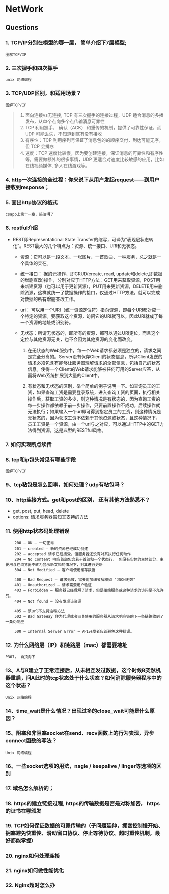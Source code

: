 # NetWork

## Questions

### 1. TCP/IP分别在模型的哪一层， 简单介绍下7层模型;

`图解TCP/IP`

### 2. 三次握手和四次挥手

`unix 网络编程`

### 3. TCP/UDP区别，和适用场景？

`图解TCP/IP`

>1. 面向连接vs无连接, TCP 有三次握手的连接过程，UDP 适合消息的多播发布，从单个点向多个点传输消息可靠性
>2. TCP 利用握手， 确认（ACK） 和重传的机制，提供了可靠性保证，而 UDP 可能丢失，不知道到底有没有接收
>3. 有序性：TCP 利用序列号保证了消息包的的顺序交付，到达可能无序，但 TCP 会排序
>4. 速度：TCP 速度比较慢，因为要创建连接，保证消息的可靠性和有序性等，需要做额外的很多事情，UDP 更适合对速度比较敏感的应用，比如在线视频媒体, 多人在线游戏等。

### 4. http一次连接的全过程：你来说下从用户发起request——到用户接收到response； 

### 5. 画出http协议的格式

`csapp上第十一章，简洁明了`

### 6. restful介绍

- REST即Representational State Transfer的缩写，可译为"表现层状态转化”。REST最大的几个特点为：资源、统一接口、URI和无状态。
    - 资源：它可以是一段文本、一张图片、一首歌曲、一种服务，总之就是一个具体的实在。
    - 统一接口： 据的元操作，即CRUD(create, read, update和delete,即数据的增删查改)操作，分别对应于HTTP方法：GET用来获取资源，POST用来新建资源（也可以用于更新资源），PUT用来更新资源，DELETE用来删除资源，这样就统一了数据操作的接口，仅通过HTTP方法，就可以完成对数据的所有增删查改工作。
    - uri： 可以用一个URI（统一资源定位符）指向资源，即每个URI都对应一个特定的资源。要获取这个资源，访问它的URI就可以，因此URI就成了每一个资源的地址或识别符。
    - 无状态：所谓无状态的，即所有的资源，都可以通过URI定位，而且这个定位与其他资源无关，也不会因为其他资源的变化而改变。

        1. 在无状态的Web服务中，每一个Web请求都必须是独立的，请求之间是完全分离的。Server没有保存Client的状态信息，所以Client发送的请求必须包含有能够让服务器理解请求的全部信息，包括自己的状态信息。使得一个Client的Web请求能够被任何可用的Server应答，从而将Web系统扩展到大量的Client中。

        2. 有状态和无状态的区别，举个简单的例子说明一下。如查询员工的工资，如果查询工资是需要登录系统，进入查询工资的页面，执行相关操作后，获取工资的多少，则这种情况是有状态的，因为查询工资的每一步操作都依赖于前一步操作，只要前置操作不成功，后续操作就无法执行；如果输入一个url即可得到指定员工的工资，则这种情况是无状态的，因为获取工资不依赖于其他资源或状态，且这种情况下，员工工资是一个资源，由一个url与之对应，可以通过HTTP中的GET方法得到资源，这是典型的RESTful风格。



### 7. 如何实现断点续传

### 8. tcp和ip包头常见有哪些字段

`图解TCP/IP`

### 9、tcp粘包是怎么回事，如何处理？udp有粘包吗？

### 10、http连接方式。get和post的区别， 还有其他方法熟悉不？

- get, post, put, head, delete
- options: 请求服务器告知其支持的方法

### 11. 使用http状态码处理错误

~~~
    200 – OK – 一切正常
    201 – created – 新的资源已经成功创建
    202 — accepted 请求已经接受，但服务器还没有对其执行任何动作
    204 – No Content 响应首部包含若干首部和一个状态行， 但没有实体的主体部分，主要用与在浏览器不转为显示新文档的情况下，对其进行更新
    304 – Not Modified – 客户端使用缓存数据

    400 – Bad Request – 请求无效，需要附加细节解释如 "JSON无效"
    401 – Unauthorized – 请求需要用户验证
    403 – Forbidden – 服务器已经理解了请求，但是拒绝服务或这种请求的访问是不允许的。
    404 – Not found – 没有发现该资源

    405 — 该url不支持这种方法
    502 – Bad GateWay 作为代理或者网关使用的服务器从请求响应链的下一条链路收到了一条伪响应

    500 – Internal Server Error – API开发者应该避免这种错误。
~~~

### 12. 为什么网络层（IP）和链路层（mac）都需要地址
`P307， 自顶向下`

### 13、A与B建立了正常连接后，从未相互发过数据，这个时候B突然机器重启，问A此时的tcp状态处于什么状态？如何消除服务器程序中的这个状态？
`Unix 网络编程`

### 14、time_wait是什么情况？出现过多的close_wait可能是什么原因？

### 15、阻塞和非阻塞socket在send、recv函数上的行为表现，异步connect函数的写法？
`Unix 网络编程`

### 16、一些socket选项的用法，nagle / keepalive / linger等选项的区别

### 17. 域名怎么解析的；

### 18. https的建立链接过程, https的传输数据是否是对称加密， https的证书在哪颁发

### 19. TCP如何保证数据的可靠传输的（子问题延伸，拥塞控制慢开始、拥塞避免快重传、滑动窗口协议、停止等待协议、超时重传机制，最好都能掌握）

### 20. nginx如何处理连接

### 21. nginx如何做性能优化

### 22. Nginx超时怎么办
